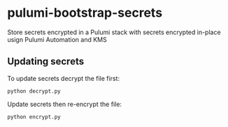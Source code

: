 # pulumi-bootstrap-secrets

Store secrets encrypted in a Pulumi stack with secrets encrypted in-place usign Pulumi Automation and KMS

## Updating secrets

To update secrets decrypt the file first:

```
python decrypt.py
```

Update secrets then re-encrypt the file:

```
python encrypt.py
```